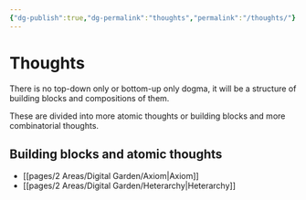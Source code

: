 ```yaml
---
{"dg-publish":true,"dg-permalink":"thoughts","permalink":"/thoughts/"}
---
```



# Thoughts

There is no top-down only or bottom-up only dogma, it will be a structure of building blocks and compositions of them.

These are divided into more atomic thoughts or building blocks and more combinatorial thoughts.

## Building blocks and atomic thoughts

- [[pages/2 Areas/Digital Garden/Axiom\|Axiom]]
- [[pages/2 Areas/Digital Garden/Heterarchy\|Heterarchy]]